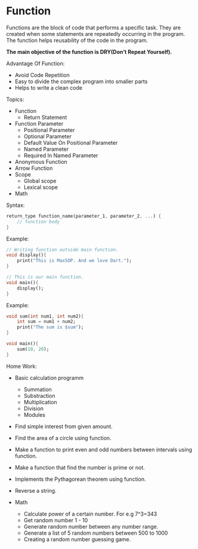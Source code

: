 # Function

Functions are the block of code that performs a specific task. They are created when some statements are repeatedly occurring in the program. The function helps reusability of the code in the program.

**The main objective of the function is DRY(Don’t Repeat Yourself).**

Advantage Of Function:

- Avoid Code Repetition
- Easy to divide the complex program into smaller parts
- Helps to write a clean code

Topics:

- Function
  - Return Statement
- Function Parameter
  - Positional Parameter
  - Optional Parameter
  - Default Value On Positional Parameter
  - Named Parameter
  - Required In Named Parameter
- Anonymous Function
- Arrow Function
- Scope
  - Global scope
  - Lexical scope
- Math

Syntax:

```dart
return_type function_name(parameter_1, parameter_2, ...) {
    // function body
}
```

Example:

```dart
// Writing function outside main function.
void display(){
    print("This is MaxSOP. And we love Dart.");
}

// This is our main function.
void main(){
    display();
}
```

Example:

```dart
void sum(int num1, int num2){
    int sum = num1 + num2;
    print("The sum is $sum");
}

void main(){
    sum(10, 20);
}
```

Home Work:

- Basic calculation programm
  - Summation
  - Substraction
  - Multiplication
  - Division
  - Modules
- Find simple interest from given amount.
- Find the area of a circle using function.
- Make a function to print even and odd numbers between intervals using function.
- Make a function that find the number is prime or not.
- Implements the Pythagorean theorem using function.
- Reverse a string.

- Math
  - Calculate power of a certain number. For e.g 7^3=343
  - Get random number 1 - 10
  - Generate random number between any number range.
  - Generate a list of 5 random numbers between 500 to 1000
  - Creating a random number guessing game.
